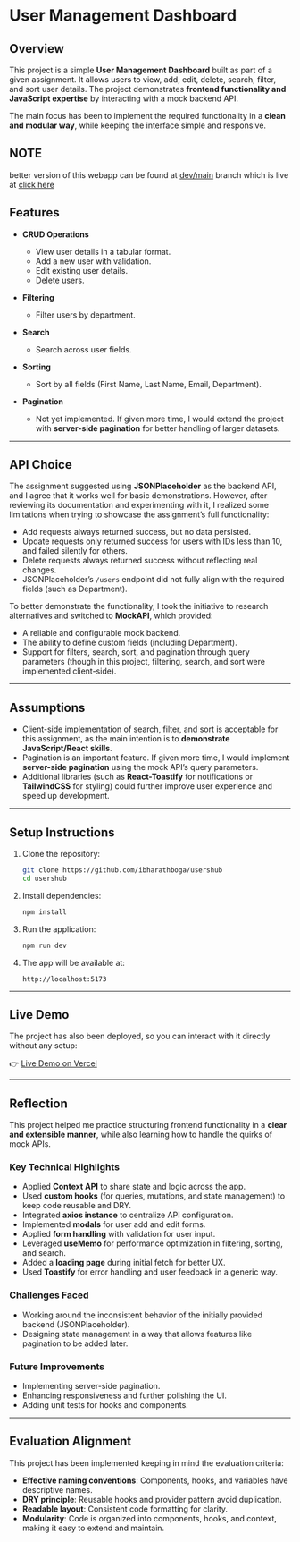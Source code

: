 # User Management Dashboard

## Overview

This project is a simple **User Management Dashboard** built as part of a given assignment. It allows users to view, add, edit, delete, search, filter, and sort user details. The project demonstrates **frontend functionality and JavaScript expertise** by interacting with a mock backend API.

The main focus has been to implement the required functionality in a **clean and modular way**, while keeping the interface simple and responsive.

## NOTE
better version of this webapp can be found at [dev/main](https://github.com/ibharathboga/usershub/tree/dev/main) branch which is live at [click here](https://usershub-git-dev-main-ibharathbogas-projects.vercel.app/)

## Features

* **CRUD Operations**

  * View user details in a tabular format.
  * Add a new user with validation.
  * Edit existing user details.
  * Delete users.
* **Filtering**

  * Filter users by department.
* **Search**

  * Search across user fields.
* **Sorting**

  * Sort by all fields (First Name, Last Name, Email, Department).
* **Pagination**

  * Not yet implemented. If given more time, I would extend the project with **server-side pagination** for better handling of larger datasets.

---

## API Choice

The assignment suggested using **JSONPlaceholder** as the backend API, and I agree that it works well for basic demonstrations. However, after reviewing its documentation and experimenting with it, I realized some limitations when trying to showcase the assignment’s full functionality:

* Add requests always returned success, but no data persisted.
* Update requests only returned success for users with IDs less than 10, and failed silently for others.
* Delete requests always returned success without reflecting real changes.
* JSONPlaceholder’s `/users` endpoint did not fully align with the required fields (such as Department).

To better demonstrate the functionality, I took the initiative to research alternatives and switched to **MockAPI**, which provided:

* A reliable and configurable mock backend.
* The ability to define custom fields (including Department).
* Support for filters, search, sort, and pagination through query parameters (though in this project, filtering, search, and sort were implemented client-side).

---

## Assumptions

* Client-side implementation of search, filter, and sort is acceptable for this assignment, as the main intention is to **demonstrate JavaScript/React skills**.
* Pagination is an important feature. If given more time, I would implement **server-side pagination** using the mock API’s query parameters.
* Additional libraries (such as **React-Toastify** for notifications or **TailwindCSS** for styling) could further improve user experience and speed up development.

---

## Setup Instructions

1. Clone the repository:

   ```bash
   git clone https://github.com/ibharathboga/usershub
   cd usershub
   ```
2. Install dependencies:

   ```bash
   npm install
   ```
3. Run the application:

   ```bash
   npm run dev
   ```
4. The app will be available at:

   ```
   http://localhost:5173
   ```

---

## Live Demo

The project has also been deployed, so you can interact with it directly without any setup:

👉 [Live Demo on Vercel](https://usershub.vercel.app/)

---

## Reflection

This project helped me practice structuring frontend functionality in a **clear and extensible manner**, while also learning how to handle the quirks of mock APIs.

### Key Technical Highlights

* Applied **Context API** to share state and logic across the app.
* Used **custom hooks** (for queries, mutations, and state management) to keep code reusable and DRY.
* Integrated **axios instance** to centralize API configuration.
* Implemented **modals** for user add and edit forms.
* Applied **form handling** with validation for user input.
* Leveraged **useMemo** for performance optimization in filtering, sorting, and search.
* Added a **loading page** during initial fetch for better UX.
* Used **Toastify** for error handling and user feedback in a generic way.

### Challenges Faced

* Working around the inconsistent behavior of the initially provided backend (JSONPlaceholder).
* Designing state management in a way that allows features like pagination to be added later.

### Future Improvements

* Implementing server-side pagination.
* Enhancing responsiveness and further polishing the UI.
* Adding unit tests for hooks and components.

---

## Evaluation Alignment

This project has been implemented keeping in mind the evaluation criteria:

* **Effective naming conventions**: Components, hooks, and variables have descriptive names.
* **DRY principle**: Reusable hooks and provider pattern avoid duplication.
* **Readable layout**: Consistent code formatting for clarity.
* **Modularity**: Code is organized into components, hooks, and context, making it easy to extend and maintain.
